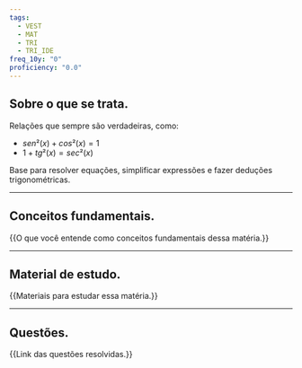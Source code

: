 ```yaml
---
tags:
  - VEST
  - MAT
  - TRI
  - TRI_IDE
freq_10y: "0"
proficiency: "0.0"
---
```

## Sobre o que se trata.

Relações que sempre são verdadeiras, como:

- $sen²(x) + cos²(x) = 1$
- $1 + tg²(x) = sec²(x)$

Base para resolver equações, simplificar expressões e fazer deduções trigonométricas.

--- 
## Conceitos fundamentais.

{{O que você entende como conceitos fundamentais dessa matéria.}}

---
## Material de estudo.

{{Materiais para estudar essa matéria.}}

--- 
## Questões.

{{Link das questões resolvidas.}}